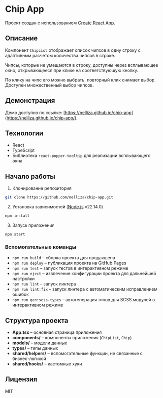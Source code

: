 # Chip App

Проект создан с использованием [Create React App](https://github.com/facebook/create-react-app).

## Описание

Компонент `ChipList` отображает список чипсов в одну строку с адаптивным расчетом количества чипсов в строке.

Чипсы, которые не умещаются в строку, доступны через всплывающее окно, открывающееся при клике на соответствующую кнопку.

По клику на чипс его можно выбрать, повторный клик снимает выбор. Доступен множественный выбор чипсов.

## Демонстрация
Демо доступно по ссылке: [https://nelliza.github.io/chip-app](https://nelliza.github.io/chip-app/).

## Технологии
- React
- TypeScript
- Библиотека `react-popper-tooltip` для реализации всплывающего окна

## Начало работы

1. Клонирование репозитория
```bash
git clone https://github.com/nelliza/chip-app.git
```

2. Установка зависимостей ([Node.js](https://nodejs.org/en) v22.14.0)
```bash
npm install
```

3. Запуск приложения
```bash
npm start
```

### Вспомогательные команды

- `npm run build` – сборка проекта для продакшена
- `npm run deploy` – публикация проекта на GitHub Pages
- `npm run test` – запуск тестов в интерактивном режиме
- `npm run eject` – извлечение конфигурации проекта для дальнейшей настройки
- `npm run lint` – запуск линтера
- `npm run lint:fix` – запуск линтера с автоматическим исправлением ошибок
- `npm run gen:scss-types` – автогенерация типов для SCSS модулей в интерактивном режиме

## Структура проекта

- **App.tsx** – основная страница приложения
- **components/** – компоненты приложения (`ChipList`, `Chip`)
- **models/** – модели данных
- **types/** – типы данных
- **shared/helpers/** – вспомогательные функции, не связанные с бизнес-логикой
- **shared/hooks/** – кастомные хуки

## Лицензия
MIT
